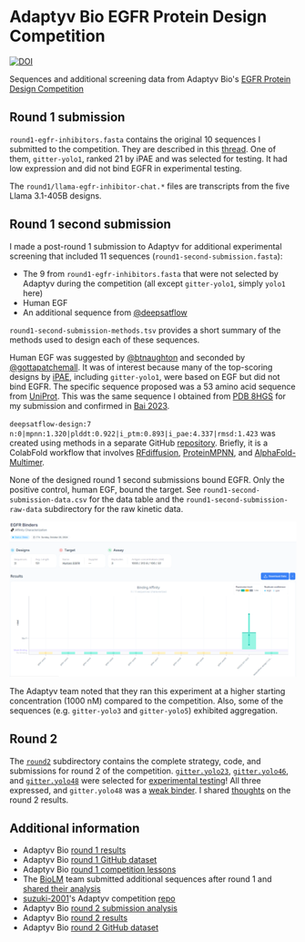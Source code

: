 # Adaptyv Bio EGFR Protein Design Competition
[![DOI](https://zenodo.org/badge/DOI/10.5281/zenodo.13972594.svg)](https://doi.org/10.5281/zenodo.13972594)

Sequences and additional screening data from Adaptyv Bio's [EGFR Protein Design Competition](https://design.adaptyvbio.com/)

## Round 1 submission
`round1-egfr-inhibitors.fasta` contains the original 10 sequences I submitted to the competition.
They are described in this [thread](https://x.com/anthonygitter/status/1827760228122738689).
One of them, `gitter-yolo1`, ranked 21 by iPAE and was selected for testing.
It had low expression and did not bind EGFR in experimental testing.

The `round1/llama-egfr-inhibitor-chat.*` files are transcripts from the five Llama 3.1-405B designs.

## Round 1 second submission
I made a post-round 1 submission to Adaptyv for additional experimental screening that included 11 sequences (`round1-second-submission.fasta`):
- The 9 from `round1-egfr-inhibitors.fasta` that were not selected by Adaptyv during the competition (all except `gitter-yolo1`, simply `yolo1` here)
- Human EGF
- An additional sequence from [@deepsatflow](https://x.com/deepsatflow/status/1838608857372733659)

`round1-second-submission-methods.tsv` provides a short summary of the methods used to design each of these sequences.

Human EGF was suggested by [@btnaughton](https://x.com/btnaughton/status/1838659396337099172) and seconded by [@gottapatchemall](https://x.com/gottapatchemall/status/1838678445725036671).
It was of interest because many of the top-scoring designs by [iPAE](https://design.adaptyvbio.com/), including `gitter-yolo1`, were based on EGF but did not bind EGFR.
The specific sequence proposed was a 53 amino acid sequence from [UniProt](https://www.uniprot.org/uniprotkb/P01133/entry#PRO_0000007541).
This was the same sequence I obtained from [PDB 8HGS](https://www.rcsb.org/sequence/8hgs) for my submission and confirmed in [Bai 2023](https://doi.org/10.1038/s41421-023-00523-5).

`deepsatflow-design:7 n:0|mpnn:1.320|plddt:0.922|i_ptm:0.893|i_pae:4.337|rmsd:1.423` was created using methods in a separate GitHub [repository](https://github.com/deepsatflow/adaptyv-bio-pdc).
Briefly, it is a ColabFold workflow that involves [RFdiffusion](https://doi.org/10.1038/s41586-023-06415-8), [ProteinMPNN](https://doi.org/10.1126/science.add2187), and [AlphaFold-Multimer](https://doi.org/10.1101/2021.10.04.463034).

None of the designed round 1 second submissions bound EGFR.
Only the positive control, human EGF, bound the target.
See `round1-second-submission-data.csv` for the data table and the `round1-second-submission-raw-data` subdirectory for the raw kinetic data.

![Round 1 second submission summary graph](round1-second-submission-summary-graph.png)

The Adaptyv team noted that they ran this experiment at a higher starting concentration (1000 nM) compared to the competition.
Also, some of the sequences (e.g. `gitter-yolo3` and `gitter-yolo5`) exhibited aggregation.

## Round 2
The [`round2`](round2/) subdirectory contains the complete strategy, code, and submissions for round 2 of the competition.
[`gitter.yolo23`](https://foundry.adaptyvbio.com/competition?design=f3c0aea4-b342-4ac7-9785-e91457dda544), [`gitter.yolo46`](https://foundry.adaptyvbio.com/competition?design=bda4367e-cf6f-47f6-8064-d74c78d63049), and [`gitter.yolo48`](https://foundry.adaptyvbio.com/competition?design=c4cd77a9-b7bf-49ee-9b8d-e54373708919) were selected for [experimental testing](https://foundry.adaptyvbio.com/egfr_design_competition_2)!
All three expressed, and `gitter.yolo48` was a [weak binder](https://foundry.adaptyvbio.com/competition).
I shared [thoughts](https://x.com/anthonygitter/status/1865608416418288043) on the round 2 results.

## Additional information
- Adaptyv Bio [round 1 results](https://foundry.adaptyvbio.com/egfr_design_competition)
- Adaptyv Bio [round 1 GitHub dataset](https://github.com/adaptyvbio/egfr_competition_1)
- Adaptyv Bio [round 1 competition lessons](https://adaptyvbio.substack.com/p/protein-optimization-102-lessons)
- The [BioLM](https://biolm.ai/) team submitted additional sequences after round 1 and [shared their analysis](https://x.com/NikhilHaas/status/1844446275967779284)
- [suzuki-2001](https://github.com/suzuki-2001)'s Adaptyv competition [repo](https://github.com/suzuki-2001/adaptyv-protein-comp)
- Adaptyv Bio [round 2 submission analysis](https://www.adaptyvbio.com/blog/po103)
- Adaptyv Bio [round 2 results](https://foundry.adaptyvbio.com/competition)
- Adaptyv Bio [round 2 GitHub dataset](https://github.com/adaptyvbio/egfr_competition_2)
